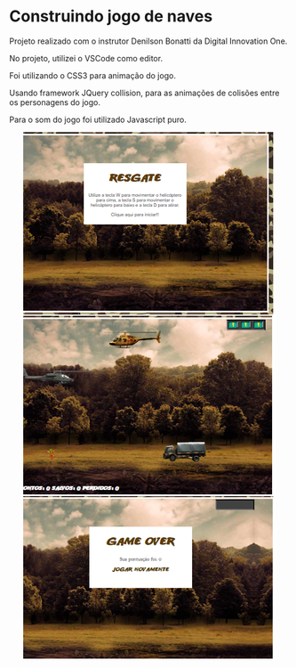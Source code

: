 # Construindo jogo de naves

Projeto realizado com o instrutor Denilson Bonatti da Digital Innovation One.

No projeto, utilizei o VSCode como editor.

Foi utilizando o CSS3 para animação do jogo.

Usando framework JQuery collision, para as animações de colisões entre os personagens do jogo.

Para o som do jogo foi utilizado Javascript puro.

<p align="center">
  <img src=".github/jogoDeNave.png">
</p>

